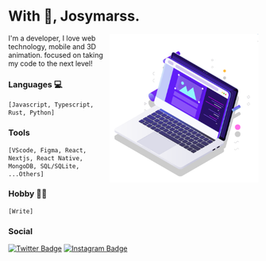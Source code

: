 # With 🖤, Josymarss.

<img src="pc.svg" min-width="300px" max-width="300px" width="300px" align="right" alt="Computador">

I'm a developer, I love web technology, mobile and 3D animation. focused on taking my code to the next level!

### Languages 💻
    [Javascript, Typescript, Rust, Python]

### Tools
    [VScode, Figma, React, Nextjs, React Native, MongoDB, SQL/SQLite, ...Others]

### Hobby ✍🏿 
    [Write]

### Social

[![Twitter Badge](https://img.shields.io/badge/-@josymarss-black?style=flat-square&labelColor=white&logo=twitter&logoColor=black&link=https://twitter.com/josymarss)](https://twitter.com/josymarss) 
[![Instagram Badge](https://img.shields.io/badge/-@bantucodedev-black?style=flat-square&labelColor=white&logo=instagram&logoColor=black&link=https://www.instagram.com/bantu_dev/)](https://www.instagram.com/bantu_dev/) 


